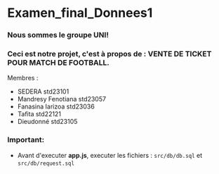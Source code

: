 # Examen_final_Donnees1
### Nous sommes le groupe UNI!
### Ceci est notre projet, c'est à propos de : **VENTE DE TICKET POUR MATCH DE FOOTBALL**.

Membres :
- SEDERA std23101
- Mandresy Fenotiana std23057
- Fanasina Iarizoa std23036
- Tafita std22121
- Dieudonné std23105

### Important:
- Avant d'executer **app.js**, executer les fichiers : ``src/db/db.sql`` et ``src/db/request.sql``

